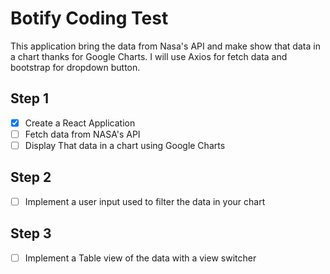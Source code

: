 # Botify Coding Test

This application bring the data from Nasa's API and make show that data in a chart thanks for Google Charts.
I will use Axios for fetch data and bootstrap for dropdown button.

## Step 1

- [x] Create a React Application
- [ ] Fetch data from NASA's API
- [ ] Display That data in a chart using Google Charts

## Step 2

- [ ] Implement a user input used to filter the data in your chart

## Step 3

- [ ] Implement a Table view of the data with a view switcher
